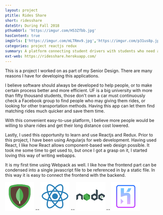 ```yaml
---
layout: project
ptitle: Rides Share
short: ridesshare
dateStr: During Fall 2018
pthumbUrl: 'https://imgur.com/H53Zfbb.jpg'
hasContent: true
imgUrls: ['https://imgur.com/mLTRmv9.jpg','https://imgur.com/p31us8p.jpg', 'https://imgur.com/ddbdT1K.jpg','https://imgur.com/jLv6RiV.jpg','https://imgur.com/FOPxfYV.jpg','https://imgur.com/Dz3zwck.jpg','https://imgur.com/AY3GV1O.jpg','https://imgur.com/3tRH0Sj.jpg']
categories: project reactjs redux
summary: A platform connecting student drivers with students who need a long-distance ride during holidays
ext-web: https://ridesshare.herokuapp.com/
---
```

This is a project I worked on as part of my Senior Design. There are many reasons I have for developing this applications.

I believe software should always be developed to help people, or to make certain process better and more efficient. UF is a big university with more than fifty thousand students, those don't own a car must continuously check a Facebook group to find people who may giving them rides, or looking for other transportation methods. Having this app can let them find matching rides much quicker and save them time.

With this convenient easy-to-use platform, I believe more people would be willing to share rides and get their long distance cost lowered.

Lastly, I used this opportunity to learn and use Reactjs and Redux. Prior to this project, I have been using Angularjs for web development. Having used React, I like how React allows component-based web design possible. It took me some time to get used to, but once I got a grasp on it, I started loving this way of writing webapps.

It is my first time using Webpack as well. I like how the frontend part can be condensed into a single javascript file to be referenced in by a static file. In this way it is easy to connect the frontend with the backend.

![MongoDB Logo](/assets/logos/mongodb.png) -- ![Reactjs Logo](/assets/logos/reactjs.png) -- ![Nodejs Logo](/assets/logos/nodejs.png) -- ![Heroku Logo](/assets/logos/heroku.png)
